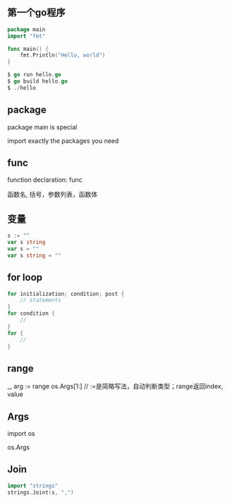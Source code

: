 ## 第一个go程序

```go
package main
import "fmt"

func main() {
    fmt.Println("Hello, world")
}

$ go run hello.go
$ go build hello.go
$ ./hello
```

## package

package main is special

import exactly the packages you need

## func

function declaration: func

函数名, 括号，参数列表，函数体

## 变量

```go
s := ""
var s string
var s = ""
var s string = ""
```

## for loop

```go
for initialization; condition; post {
    // statements
}
for condition {
    //
}
for {
    //
}
```

## range

_, arg := range os.Args[1:]  // :=是简略写法，自动判断类型；range返回index, value

## Args

import os

os.Args

## Join

```go
import "strings"
strings.Joint(s, ",")
```

